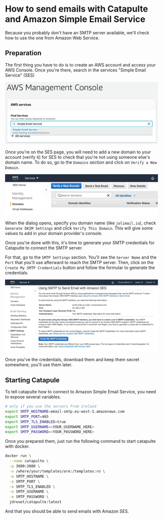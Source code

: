 # How to send emails with Catapulte and Amazon Simple Email Service

Because you probably don't have an SMTP server available, we'll check how to use the one from Amazon Web Service.

## Preparation

The first thing you have to do is to create an AWS account and access your AWS Console. Once you're there, search in the services "Simple Email Service" (SES)

![Search SES](./with-aws-ses-search-service.png)

Once you're on the SES page, you will need to add a new domain to your account (verify it) for SES to check that you're not using someone else's domain name. To do so, go to the `Domains` section and click on `Verify a New Domain`.

![Verify Domain](./with-aws-ses-verify-domain.png)

When the dialog opens, specify you domain name (like `jolimail.io`), check `Generate DKIM Settings` and click `Verify This Domain`. This will give some values to add in your domain provider's console.

Once you're done with this, it's time to generate your SMTP credentials for Catapulte to connect the SMTP server.

For that, go to the `SMTP Settings` section. You'll see the `Server Name` and the `Port` that you'll use afterward to reach the SMTP server. Then, click on the `Create My SMTP Credentials` button and follow the formular to generate the credentials.

![SMTP Credentials](./with-aws-ses-credentials.png)

Once you've the credentials, download them and keep them secret somewhere, you'll use them later.

## Starting Catapule

To tell catapulte how to connect to Amazon Simple Email Service, you need to expose several variables.

```bash
# only if you use the servers from Ireland
export SMTP_HOSTNAME=email-smtp.eu-west-1.amazonaws.com
export SMTP_PORT=465
export SMTP_TLS_ENABLED=true
export SMTP_USERNAME=<YOUR_USERNAME_HERE>
export SMTP_PASSWORD=<YOUR_PASSWORD_HERE>
```

Once you prepared them, just run the following command to start catapulte with docker.

```bash
docker run \
  --name catapulte \
  -p 3000:3000 \
  -v /where/your/templates/are:/templates:ro \
  -e SMTP_HOSTNAME \
  -e SMTP_PORT \
  -e SMTP_TLS_ENABLED \
  -e SMTP_USERNAME \
  -e SMTP_PASSWORD \
  jdrouet/catapulte:latest
```

And that you should be able to send emails with Amazon SES.
